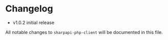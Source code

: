 # Changelog

- v1.0.2 initial release 

All notable changes to `sharpapi-php-client` will be documented in this file.
